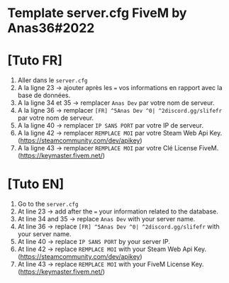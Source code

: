 # Template server.cfg  FiveM by Anas36#2022

# [Tuto FR]

1. Aller dans le ``server.cfg``
2. A la ligne 23 -> ajouter après les ``=`` vos informations en rapport avec la base de données.
3. A la ligne 34 et 35 -> remplacer ``Anas Dev`` par votre nom de serveur.
4. A la ligne 36 -> remplacer ``[FR] ^5Anas Dev ^0| ^2discord.gg/slifefr`` par votre nom de serveur.
5. A la ligne 40 -> remplacer ``IP SANS PORT`` par votre IP de serveur.
6. A la ligne 42 -> remplacer ``REMPLACE MOI`` par votre Steam Web Api Key. (https://steamcommunity.com/dev/apikey)
7. A la ligne 43 -> remplacer ``REMPLACE MOI`` par votre Clé License FiveM. (https://keymaster.fivem.net/)

# [Tuto EN] 

1. Go to the ``server.cfg``
2. At line 23 -> add after the ``=`` your information related to the database.
3. At line 34 and 35 -> replace ``Anas Dev`` with your server name.
4. At line 36 -> replace ``[FR] ^5Anas Dev ^0| ^2discord.gg/slifefr`` with your server name.
5. At line 40 -> replace ``IP SANS PORT`` by your server IP.
6. At line 42 -> replace ``REMPLACE MOI`` with your Steam Web Api Key. (https://steamcommunity.com/dev/apikey)
7. At line 43 -> replace ``REMPLACE MOI`` with your FiveM License Key. (https://keymaster.fivem.net/)
